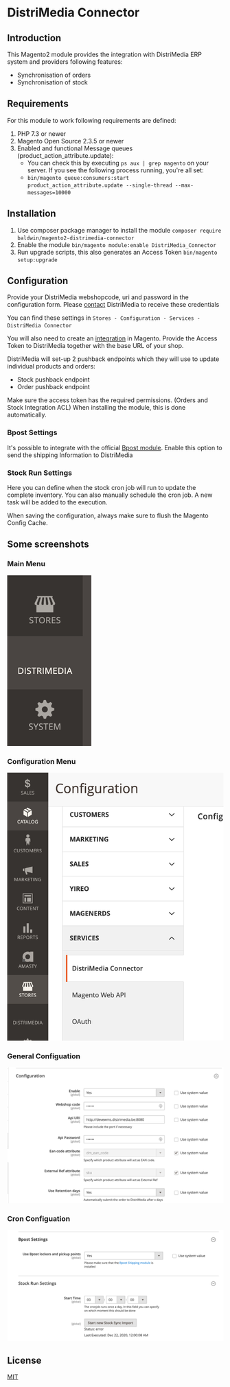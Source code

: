 # DistriMedia Connector

## Introduction 

This Magento2 module provides the integration with DistriMedia ERP system and providers following features:
- Synchronisation of orders 
- Synchronisation of stock

## Requirements
For this module to work following requirements are defined:
1. PHP 7.3 or newer
2. Magento Open Source 2.3.5 or newer 
3. Enabled and functional Message queues (product_action_attribute.update):
    - You can check this by executing `ps aux | grep magento` on your server. If you see the following process running, you're all set:
    -   `bin/magento queue:consumers:start product_action_attribute.update --single-thread --max-messages=10000`

## Installation 
1. Use composer package manager to install the module
`composer require baldwin/magento2-distrimedia-connector`
2. Enable the module 
`bin/magento module:enable DistriMedia_Connector`
3. Run upgrade scripts, this also generates an Access Token
`bin/magento setup:upgrade`

## Configuration 
Provide your DistriMedia webshopcode, uri and password in the configuration form.
Please [contact](mailto:orlando.vanhove@distrimedia.be) DistriMedia to receive these credentials
                                                      
You can find these settings in `Stores - Configuration - Services - DistriMedia Connector`

You will also need to create  an [integration](https://devdocs.magento.com/guides/v2.4/get-started/authentication/gs-authentication-token.html) in Magento.
Provide the Access Token to DistriMedia together with the base URL of your shop.

DistriMedia will set-up 2 pushback endpoints which they will use to update individual products and orders:
- Stock pushback endpoint
- Order pushback endpoint

Make sure the access token has the required permissions. (Orders and Stock Integration ACL)
When installing the module, this is done automatically. 

### Bpost Settings
It's possible to integrate with the official [Bpost module](https://marketplace.magento.com/bpost-shipping.html). Enable this option to send the shipping Information to DistriMedia

### Stock Run Settings
Here you can define when the stock cron job will run to update the complete inventory.
You can also manually schedule the cron job. A new task will be added to the execution.

When saving the configuration, always make sure to flush the Magento Config Cache.

## Some screenshots

### Main Menu
![Distri Media Menu Menu](docs/images/distrimedia-m2-module-config-main-menu.png)

### Configuration Menu
![Distri Media Configuration Menu](docs/images/distrimedia-m2-module-config-menu.png)

### General Configuation
![Distri Media General Configuration](docs/images/distrimedia-m2-module-config-general.png)

### Cron Configuation
![Distri Media Cron Configuration](docs/images/distrimedia-m2-module-config-cron.png)

## License
[MIT](https://choosealicense.com/licenses/mit/)
